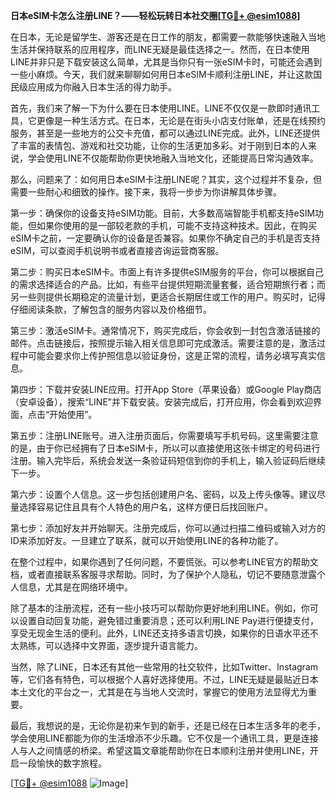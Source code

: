 **日本eSIM卡怎么注册LINE？——轻松玩转日本社交圈[[TG💪+ @esim1088](https://t.me/s/esim1088)]**

在日本，无论是留学生、游客还是在日工作的朋友，都需要一款能够快速融入当地生活并保持联系的应用程序，而LINE无疑是最佳选择之一。然而，在日本使用LINE并非只是下载安装这么简单，尤其是当你只有一张eSIM卡时，可能还会遇到一些小麻烦。今天，我们就来聊聊如何用日本eSIM卡顺利注册LINE，并让这款国民级应用成为你融入日本生活的得力助手。

首先，我们来了解一下为什么要在日本使用LINE。LINE不仅仅是一款即时通讯工具，它更像是一种生活方式。在日本，无论是在街头小店支付账单，还是在线预约服务，甚至是一些地方的公交卡充值，都可以通过LINE完成。此外，LINE还提供了丰富的表情包、游戏和社交功能，让你的生活更加多彩。对于刚到日本的人来说，学会使用LINE不仅能帮助你更快地融入当地文化，还能提高日常沟通效率。

那么，问题来了：如何用日本eSIM卡注册LINE呢？其实，这个过程并不复杂，但需要一些耐心和细致的操作。接下来，我将一步步为你讲解具体步骤。

第一步：确保你的设备支持eSIM功能。目前，大多数高端智能手机都支持eSIM功能，但如果你使用的是一部较老款的手机，可能不支持这种技术。因此，在购买eSIM卡之前，一定要确认你的设备是否兼容。如果你不确定自己的手机是否支持eSIM，可以查阅手机说明书或者直接咨询运营商客服。

第二步：购买日本eSIM卡。市面上有许多提供eSIM服务的平台，你可以根据自己的需求选择适合的产品。比如，有些平台提供短期流量套餐，适合短期旅行者；而另一些则提供长期稳定的流量计划，更适合长期居住或工作的用户。购买时，记得仔细阅读条款，了解包含的服务内容以及价格细节。

第三步：激活eSIM卡。通常情况下，购买完成后，你会收到一封包含激活链接的邮件。点击链接后，按照提示输入相关信息即可完成激活。需要注意的是，激活过程中可能会要求你上传护照信息以验证身份，这是正常的流程，请务必填写真实信息。

第四步：下载并安装LINE应用。打开App Store（苹果设备）或Google Play商店（安卓设备），搜索“LINE”并下载安装。安装完成后，打开应用，你会看到欢迎界面，点击“开始使用”。

第五步：注册LINE账号。进入注册页面后，你需要填写手机号码。这里需要注意的是，由于你已经拥有了日本eSIM卡，所以可以直接使用这张卡绑定的号码进行注册。输入完毕后，系统会发送一条验证码短信到你的手机上，输入验证码后继续下一步。

第六步：设置个人信息。这一步包括创建用户名、密码，以及上传头像等。建议尽量选择容易记住且具有个人特色的用户名，这样方便日后找回账户。

第七步：添加好友并开始聊天。注册完成后，你可以通过扫描二维码或输入对方的ID来添加好友。一旦建立了联系，就可以开始使用LINE的各种功能了。

在整个过程中，如果你遇到了任何问题，不要慌张。可以参考LINE官方的帮助文档，或者直接联系客服寻求帮助。同时，为了保护个人隐私，切记不要随意泄露个人信息，尤其是在网络环境中。

除了基本的注册流程，还有一些小技巧可以帮助你更好地利用LINE。例如，你可以设置自动回复功能，避免错过重要消息；还可以利用LINE Pay进行便捷支付，享受无现金生活的便利。此外，LINE还支持多语言切换，如果你的日语水平还不太熟练，可以选择中文界面，逐步提升语言能力。

当然，除了LINE，日本还有其他一些常用的社交软件，比如Twitter、Instagram等，它们各有特色，可以根据个人喜好选择使用。不过，LINE无疑是最贴近日本本土文化的平台之一，尤其是在与当地人交流时，掌握它的使用方法显得尤为重要。

最后，我想说的是，无论你是初来乍到的新手，还是已经在日本生活多年的老手，学会使用LINE都能为你的生活增添不少乐趣。它不仅是一个通讯工具，更是连接人与人之间情感的桥梁。希望这篇文章能帮助你在日本顺利注册并使用LINE，开启一段愉快的数字旅程。

[[TG💪+ @esim1088](https://t.me/s/esim1088) ![Image](https://i.postimg.cc/4NQfJmqS/Snipaste-2025-05-13-00-14-12.png)]